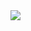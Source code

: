 <a href="https://github.com/anuraghazra/convoychat">
  <img align="left" src="https://github-readme-stats.vercel.app/api/top-langs/?username=Hoi15A&layout=compact&bg_color=30,e96443,904e95&title_color=fff&text_color=fff" />
</a>
